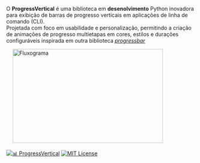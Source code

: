 O **ProgressVertical** é uma biblioteca  em __desenolvimento__ Python inovadora para exibição de barras de progresso verticais em aplicações de linha de comando (CLI).       
Projetada com foco em usabilidade e personalização, permitindo a criação de animações de progresso multietapas em cores, estilos e durações configuráveis inspirada em outra
biblioteca [_progressbar_](https://pypi.org/project/progressbar/)



ㅤ <img src="https://cdn.pixabay.com/photo/2025/04/14/20/46/20-46-21-815_960_720.png" alt="Fluxograma" width="400" height="250" />


[![📊 ProgressVertical](https://img.shields.io/badge/📊%20ProgressVertical-%200.1.9-0073B7?style=for-the-badge)](https://pypi.org/project/progressvertical/)
[![MIT License](https://img.shields.io/badge/License-MIT-blue.svg?style=for-the-badge)](https://opensource.org/licenses/MIT)
